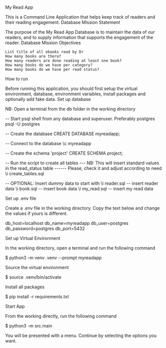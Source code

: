My Read App

This is a Command Line Application that helps keep track of readers and their reading engagement.
Database Mission Statement

The purpose of the My Read App Database is to maintain the data of our readers, and to supply information that supports the engagement of the reader.
Database Mission Objectives

    List title of all ebooks read by Dr
    How many books are there?
    How many readers are done reading at least one book?
    How many books do we have per category?
    How many books do we have per read status?

How to run

Before running this application, you should first setup the virtual environment, database, environment variables, install packages and optionally add fake data.
Set up database

NB: Open a terminal from the db folder in the working directory

-- Start psql shell from any database and superuser. Preferably postgres
psql -U postgres

-- Create the database 
CREATE DATABASE myreadapp;

-- Connect to the database
\c myreadapp

-- Create the schema 'project'
CREATE SCHEMA project;

-- Run the script to create all tables
--- NB: This will insert standard values in the read_status table
------ Please, check it and adjust according to need
\i create_tables.sql

-- OPTIONAL: Insert dummy data to start with 
\i reader.sql   -- insert reader data
\i book.sql     -- insert book data
\i my_read.sql  -- insert my read data

Set up .env file

Create a .env file in the working directory. Copy the text below and change the values if yours is different.

db_host=localhost
db_name=myreadapp
db_user=postgres
db_password=postgres
db_port=5432

Set up Virtual Environment

In the working directory, open a terminal and run the following command

$ python3 -m venv .venv --prompt myreadapp

Source the virtual environment

$ source .venv/bin/activate

Install all packages

$ pip install -r requirements.txt

Start App

From the working directly, run the following command

$ python3 -m src.main

You will be presented with a menu. Continue by selecting the options you want.








